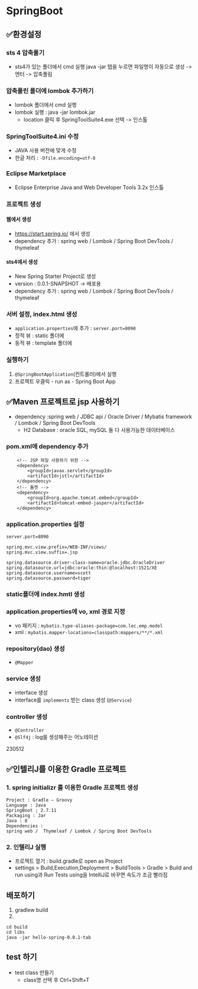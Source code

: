 # SpringBoot

## ✅환경설정
### sts 4 압축풀기
- sts4가 있는 폴더에서 cmd 실행 
 java -jar 탭을 누르면 파일명이 자동으로 생성 -> 엔터 -> 압축풀림

### 압축풀린 폴더에 lombok 추가하기 
- lombok 폴더에서 cmd 실행
- lombok 실행 : java -jar lombok.jar
	- location 클릭 후 SpringToolSuite4.exe 선택 -> 인스톨

### SpringToolSuite4.ini 수정
- JAVA 사용 버전에 맞게 수정
- 한글 처리 : `-Dfile.encoding=utf-8`

### Eclipse Marketplace 
- Eclipse Enterprise Java and Web Developer Tools 3.2x 인스톨

### 프로젝트 생성
#### 웹에서 생성
- https://start.spring.io/ 에서 생성
- dependency 추가 : spring web / Lombok / Spring Boot DevTools / thymeleaf

#### sts4에서 생성
- New Spring Starter Project로 생성
- version : 0.0.1-SNAPSHOT  -> 배포용
- dependency 추가 : spring web / Lombok / Spring Boot DevTools / thymeleaf

### 서버 설정, index.html 생성
- `application.properties`에 추가 : `server.port=8090`
- 정적 뷰 : static 폴더에
- 동적 뷰 : template 폴더에

### 실행하기
1. `@SpringBootApplication`(컨트롤러)에서 실행
2. 프로젝트 우클릭 - run as - Spring Boot App

## ✅Maven 프로젝트로 jsp 사용하기
- dependency :spring web /  JDBC api /  Oracle Driver / Mybatis framework   / Lombok / Spring Boot DevTools
	- H2 Database : oracle SQL, mySQL 둘 다 사용가능한 데이터베이스

### pom.xml에 dependency 추가
```
	<!-- JSP 파일 사용하기 위한 -->
	<dependency>
		<groupId>javax.servlet</groupId>
		<artifactId>jstl</artifactId>
	</dependency>
	<!-- 톰캣 -->
	<dependency>
		<groupId>org.apache.tomcat.embed</groupId>
		<artifactId>tomcat-embed-jasper</artifactId>
	</dependency>
```
### application.properties 설정
```
server.port=8090

spring.mvc.view.prefix=/WEB-INF/views/
spring.mvc.view.suffix=.jsp

spring.datasource.driver-class-name=oracle.jdbc.OracleDriver
spring.datasource.url=jdbc:oracle:thin:@localhost:1521/XE
spring.datasource.username=scott
spring.datasource.password=tiger
```

### static폴더에 index.hmtl 생성

### application.properties에 vo, xml 경로 지정
- vo 패키지 : `mybatis.type-aliases-package=com.lec.emp.model`
- xml : `mybatis.mapper-locations=classpath:mappers/**/*.xml`

### repository(dao) 생성
- `@Mapper`

### service  생성
- interface 생성
- interface를 `implements` 받는 class 생성 (`@Service`)
### controller 생성
- `@Controller`
- `@Slf4j` : log를 생성해주는 어노테이션

230512
## ✅인텔리J를 이용한 Gradle 프로젝트
### 1. spring initializr 를 이용한 Gradle 프로젝트 생성
```
Project : Gradle – Groovy
Language : Java
SpringBoot ; 2.7.11
Packaging : Jar
Java : 8
Dependencies : 
spring web /  Thymeleaf / Lombok / Spring Boot DevTools 
```

### 2. 인텔리J 실행
-	프로젝트 열기 : build.gradle로 open as Project
- settings > Build,Execution,Deployment > BuildTools > Gradle > Build and run using과 Run Tests using을 IntelliJ로 바꾸면 속도가 조금 빨라짐

## 배포하기
1. gradlew build
2. 
```
cd build
cd libs
java -jar hello-spring-0.0.1-tab
```

## test 하기
- test class 만들기
	- class명 선택 후 Ctrl+Shift+T
	